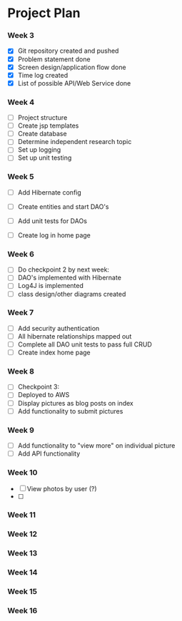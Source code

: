# Project Plan

### Week 3
- [X] Git repository created and pushed
- [X] Problem statement done
- [X] Screen design/application flow done
- [X] Time log created
- [X] List of possible API/Web Service done

### Week 4
- [ ] Project structure
- [ ] Create jsp templates
- [ ] Create database
- [ ] Determine independent research topic
- [ ] Set up logging
- [ ] Set up unit testing

### Week 5
- [ ] Add Hibernate config
- [ ] Create entities and start DAO's
- [ ] Add unit tests for DAOs
- [ ] Create log in home page


### Week 6
- [ ] Do checkpoint 2 by next week:
- [ ] DAO's implemented with Hibernate
- [ ] Log4J is implemented
- [ ] class design/other diagrams created

### Week 7
- [ ] Add security authentication
- [ ] All hibernate relationships mapped out
- [ ] Complete all DAO unit tests to pass full CRUD
- [ ] Create index home page

### Week 8
- [ ] Checkpoint 3:
- [ ] Deployed to AWS
- [ ] Display pictures as blog posts on index
- [ ] Add functionality to submit pictures

### Week 9
- [ ] Add functionality to "view more" on individual picture
- [ ] Add API functionality

### Week 10
- [ ] View photos by user (?)
- [ ] 
### Week 11

### Week 12

### Week 13

### Week 14

### Week 15

### Week 16

